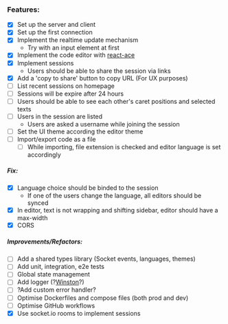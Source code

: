 ### Features:

- [x] Set up the server and client
- [x] Set up the first connection
- [x] Implement the realtime update mechanism
  - Try with an input element at first
- [x] Implement the code editor with [react-ace](https://securingsincity.github.io/react-ace/)
- [x] Implement sessions
  - Users should be able to share the session via links
- [x] Add a 'copy to share' button to copy URL (For UX purposes)
- [ ] List recent sessions on homepage
- [ ] Sessions will be expire after 24 hours
- [ ] Users should be able to see each other's caret positions and selected texts
- [ ] Users in the session are listed
  - Users are asked a username while joining the session
- [ ] Set the UI theme according the editor theme
- [ ] Import/export code as a file
  - [ ] While importing, file extension is checked and editor language is set accordingly

##### Fix:

- [x] Language choice should be binded to the session
  - If one of the users change the language, all editors should be synced
- [x] In editor, text is not wrapping and shifting sidebar, editor should have a max-width
- [x] CORS

##### Improvements/Refactors:

- [ ] Add a shared types library (Socket events, languages, themes)
- [ ] Add unit, integration, e2e tests
- [ ] Global state management
- [ ] Add logger (?[Winston](https://github.com/winstonjs/winston)?)
- [ ] ?Add custom error handler?
- [ ] Optimise Dockerfiles and compose files (both prod and dev)
- [ ] Optimise GitHub workflows
- [x] Use socket.io rooms to implement sessions
